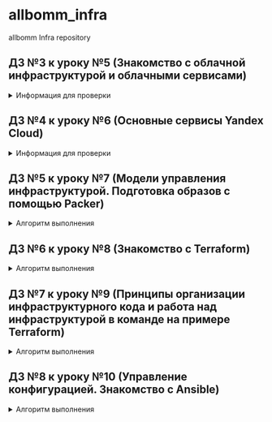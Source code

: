 # allbomm_infra
allbomm Infra repository

## ДЗ №3 к уроку №5 (Знакомство с облачной инфраструктурой и облачными сервисами)

<details>
<summary>Информация для проверки</summary>

### Способ  подключения  к someinternalhost  в  одну команду (через jump host):
```sh
ssh -J appuser@178.154.254.143:22 appuser@10.128.0.35:22
```

### Для подключения к someinternalhost командой
```sh
ssh someinternalhost
```
#### 1. В /etc/hosts добавляем
```sh
10.128.0.35 someinternalhost
```
#### 2. В ~/.ssh/config добавляем
```sh
Host 10.128.0.*
    ProxyJump 178.154.254.143
```

bastion_IP=178.154.254.143
someinternalhost_IP=10.128.0.35

#### _SSL подключен_
#### pritunl_url = https://otusvpn.allbomm.ru/

</details>

## ДЗ №4 к уроку №6 (Основные сервисы Yandex Cloud)

<details>
<summary>Информация для проверки</summary>

testapp_IP=84.201.174.126
testapp_port=9292

</details>

## ДЗ №5 к уроку №7 (Модели управления инфраструктурой. Подготовка образов с помощью Packer)

<details>
<summary>Алгоритм выполнения</summary>

#### 1. В GitHub создана ветка packer-base
#### 2. Установлен Packer
#### 3. Создан "сервсиный аккаунт" в Yandex Cloud для Packer с ролью "editor"
#### 4. Создан "IAM key" для сервисного аккаунта
#### 5.1. Подготовлен образ для Packer [ubuntu16.json](packer/ubuntu16.json)

```json
{
    "builders": [
        {
            "type": "yandex",
            "service_account_key_file": "{{user `key`}}",
            "folder_id": "{{user `folder_id`}}",
            "zone": "ru-central1-a",
            "image_name": "reddit-base-{{timestamp}}",
            "image_family": "reddit-base",
            "source_image_family": "{{user `image`}}",
            "ssh_username": "ubuntu",
            "platform_id":  "standard-v2",
            "use_ipv4_nat": "true"
        }
    ],
    "provisioners": [
        {
            "type": "shell",
            "script": "scripts/install_ruby.sh",
            "execute_command": "sudo {{.Path}}"
        },
        {
            "type": "shell",
            "script": "scripts/install_mongodb.sh",
            "execute_command": "sudo {{.Path}}"
        },
        {
            "type": "shell",
            "script": "scripts/install_puma.sh"
        }
    ]
}
```
#### 5.2. Подготовлен файл описания переменных [variables.json.example](packer/variables.json.example)
```json
{
	"key": "example.key.json",
	"folder_id": "1234567890cc40vndnc3",
	"image": "ubuntu-1604-lts"
}
```

#### 5.3. Подготовлен example-файл ключа (важно для прохождения тестов) [example.key.json](packer/example.key.json)
```json
{
   "id": "01234567890123456789",
   "service_account_id": "0123456789abcdefghij",
   "created_at": "2021-06-27T11:21:31.490950066Z",
   "key_algorithm": "RSA_2048",
   "public_key": "-----BEGIN PUBLIC KEY-----\nA..................Z\n-----END PUBLIC KEY-----\n",
   "private_key": "-----BEGIN PRIVATE KEY-----\nA................Z==\n-----END PRIVATE KEY-----\n"
}
```

#### 5.4. Подготовлены скрипты установки компонентов внутри системы
[install_ruby.sh](packer/scripts/install_ruby.sh)
```sh
#!/bin/bash
# sleep используется для обхода ошибки Could not open lock file /var/lib/dpkg/lock-frontend - open (13: Permission denied)
sleep 30s
apt update -y
sleep 5s
apt install -y ruby-full ruby-bundler build-essential
```

[install_mongodb.sh](packer/scripts/install_mongodb.sh)
```sh
#!/bin/bash
# sleep используется для обхода ошибки Could not open lock file /var/lib/dpkg/lock-frontend - open (13: Permission denied)
sleep 5s
echo "deb [ arch=amd64,arm64 ] https://repo.mongodb.org/apt/ubuntu xenial/mongodb-org/4.2 multiverse" | sudo tee /etc/apt/sources.list.d/mongodb-org-4.2.list
wget -qO - https://www.mongodb.org/static/pgp/server-4.2.asc | sudo apt-key add -
sleep 15s
apt update -y
sleep 5s
apt install -y mongodb-org
sleep 10s
systemctl start mongod
sleep 1s
systemctl enable mongod
```

[install_puma.sh](packer/scripts/install_puma.sh)
```sh
#!/bin/bash
# sleep используется для обхода ошибки Could not open lock file /var/lib/dpkg/lock-frontend - open (13: Permission denied)
sleep 15s
sudo apt update -y
sleep 5s
sudo apt install -y git
sleep 5s
sudo apt install -y gem
sleep 5s
sudo gem install bundler
sleep 5s
cd /opt
sudo git clone -b monolith https://github.com/express42/reddit.git
sleep 5s
cd reddit
sudo bundle install
sleep 30s
sudo puma -d
sleep 5s
sudo tee /etc/systemd/system/puma.service<<EOF
[Unit]
Description=Puma HTTP Server
After=network.target

[Service]
Type=simple

WorkingDirectory=/opt/reddit
ExecStart=/usr/local/bin/puma

Restart=always

[Install]
WantedBy=multi-user.target
EOF
sleep 1s
sudo systemctl daemon-reload
sleep 1s
sudo systemctl enable puma
sleep 1s
sudo systemctl restart puma
sleep 300s
```

#### 6. Проверен файл конфигурации и запущена ВМ
```cmd
packer validate -var-file=./variables.json ./ubuntu16.json
packer build -var-file=./variables.json ./ubuntu16.json
```

После выполнения команд сервис будет запущен через 2-4 минуты и будет поступен по ссылке:

http://GLOBAL-VM-IP:9292/


![Image 5-7-1](images/hw5-l7-1.png)

![Image 5-7-2](images/hw5-l7-2.png)

</details>

## ДЗ №6 к уроку №8 (Знакомство с Terraform)
<details>
<summary>Алгоритм выполнения</summary>

OS Windows 10 x64

Скачали terraform: https://releases.hashicorp.com/terraform/1.0.2/terraform_1.0.2_windows_amd64.zip
Переместили файл terraform.exe в C:\Windows\System32 для удобства использования

Проверяем версии:
```cmd
yc version
```

```
Yandex.Cloud CLI 0.77.0 windows/amd64
```

При необходимости выполняем:
```
yc components update
```

```cmd
terraform -v
```

```
Terraform v1.0.2
on windows_amd64
```

Создаём ветку terraform-1 из main
Выполняем команду для получения информации:
```
yc config list
```
Создаём файл .\allbomm_infra\terraform\main.tf с содержимым

```
terraform {
  required_providers {
    yandex = {
      source = "yandex-cloud/yandex"
    }
  }
}

provider "yandex" {
  token     = "<OAuth>"
  cloud_id  = "<идентификатор облака>"
  folder_id = "<идентификатор каталога>"
  zone      = "ru-central1-a"
}
```

Инициализируем terraform командой:
```cmd
cd .\allbomm_infra\terraform
terraform init
```

Проверяем что после инициализации установился провайдер yandex-cloud
```cmd
terraform -v
```

```
Terraform v1.0.2
on windows_amd64
+ provider registry.terraform.io/yandex-cloud/yandex v0.61.0
```

Создаём сервисный аккаунт terraform-user в yandex cloud с ролью editor
```
# Узнаём FOLDER_ID
yc config list
# Создаём сервисный аккаунт terraform-user
yc iam service-account create --name terraform-user --folder-id $FOLDER_ID
# Получаем ID аккаунта terraform-user
yc iam service-account get terraform-user
# Добавляем роль editor аккаунту terraform-user
yc resource-manager folder add-access-binding --id $FOLDER_ID --role editor --service-account-id $ACCOUNT_ID
# Выгружаем key.json для аккаунта terraform-user
yc iam key create --service-account-id $ACCOUNT_ID --output C:/Users/MLW/.ssh/key-terraform-user.json
```

Редактируем файл main.tf (процесс был многоитерационный, но опишу одним пунктом)
Примечание: секция terraform закомментирована, с ней не проходите тесты, а без неё на Windows не работало.
```
#terraform {
#  required_providers {
#    yandex = {
#      source = "yandex-cloud/yandex"
#    }
#  }
#}

provider "yandex" {
  service_account_key_file = var.service_account_key_file
  cloud_id  = var.cloud_id
  folder_id = var.folder_id
  zone      = var.zone
}

resource "yandex_compute_instance" "app" {
  name  = "reddit-app"

  resources {
    cores  = 2
    core_fraction = 100
    memory = 2
  }

  boot_disk {
    initialize_params {
      image_id = var.image_id
    }
  }

  network_interface {
    subnet_id = var.subnet_id
    nat       = true
  }

  metadata = {
    ssh-keys = "ubuntu:${file(var.public_key_path)}"
  }

  connection {
    type  = "ssh"
    host  = self.network_interface.0.nat_ip_address
    user  = "ubuntu"
    agent = false
    private_key = file(var.private_key_path)
  }

  provisioner "file" {
    source      = "files/puma.service"
    destination = "/tmp/puma.service"
  }

  provisioner "remote-exec" {
    script = "files/deploy.sh"
  }
}
```

Создаём файл вывода информации о виртуальной машине outputs.tf
```
output "external_ip_address_app" {
  value = yandex_compute_instance.app.network_interface.0.nat_ip_address
}
```

Создаём файлы puma.service и deploy.sh, дла разворачивания сервисов внутри ВМ
files/puma.service
```
[Unit]
Description=Puma HTTP Server
After=network.target

[Service]
Type=simple
User=ubuntu
WorkingDirectory=/home/ubuntu/reddit
ExecStart=/bin/bash -lc 'puma'
Restart=always

[Install]
WantedBy=multi-user.target
```
files/deploy.sh
```
#!/bin/bash
sleep 15s
set -e
APP_DIR=${1:-$HOME}
sudo apt-get install -y git
sleep 5s
git clone -b monolith https://github.com/express42/reddit.git $APP_DIR/reddit
cd $APP_DIR/reddit
bundle install
sudo mv /tmp/puma.service /etc/systemd/system/puma.service
sudo systemctl start puma
sudo systemctl enable puma
```

Создаём файл variables.tf, содержащий описание входных переменных в main.tf
```
variable "cloud_id" {
  description = "Cloud"
}
variable "folder_id" {
  description = "Folder"
}
variable "zone" {
  description = "Zone"
  # Значение по умолчанию
  default = "ru-central1-a"
}
variable "public_key_path" {
  # Описание переменной
  description = "PUBLIC ssh key"
}
variable "image_id" {
  description = "Disk image"
}
variable "subnet_id" {
  description = "Subnet"
}
variable "service_account_key_file" {
  description = "key .json"
}
variable "private_key_path" {
  description = "PRIVATE ssh key"
}
```

Создаём файлы terraform.tfvars и terraform.tfvars.example, содержащие значения переменных, объявленных в файле variables.tf
```
cloud_id = "0123456789abc"
folder_id = "0123456789abc"
zone = "ru-central1-a"
image_id = "0123456789abc"
public_key_path = "~/.ssh/ubuntu.pub"
subnet_id = "0123456789abc0"
service_account_key_file = "terraformkey.json"
private_key_path = "~/.ssh/ubuntu"
```

Выполняем команды:
```
terraform plan
terraform apply
```

И получаем вывод:
```
Apply complete! Resources: 1 added, 0 changed, 1 destroyed.
Outputs:
external_ip_address_app = ***.***.***.***
```

Сервис доступен по адресу http://IP:9292

После проверки работы сервиса выполняем команду:
```
terraform destroy
```

Перед коммитом в .gitignore добавляем:
```
.terraform/
*.tfstate
*.tfvars
.terraform.lock.hcl
```

</details>

## ДЗ №7 к уроку №9 (Принципы организации инфраструктурного кода и работа над инфраструктурой в команде на примере Terraform)
<details>
<summary>Алгоритм выполнения</summary>

Создаём ветку terraform-2 из main

Добавили в `main.tf` информацию об IP:

```
resource "yandex_vpc_network" "app-network" {
  name = "reddit-app-network"
}

resource "yandex_vpc_subnet" "app-subnet" {
  name           = "reddit-app-subnet"
  zone           = "ru-central1-a"
  network_id     = "${yandex_vpc_network.app-network.id}"
  v4_cidr_blocks = ["192.168.10.0/24"]
}

```

Подготовили файлы для инстансов `app` и `db` в папке `terraform\modules\*`

Подготовили `storage-bucket.tf` файл

Подготовили 2 директории `terraform/stage` и `terraform/prod` для условного разделения окружения.

После проверки работы выполняем команду:

``` cmd
cd terraform/prod
# или cd terraform/stage
terraform init
terraform plan
terraform apply
```

Предварительно должен быть создан файл terraform.tfvars, по аналогии с terraform.tfvars.example

</details>

## ДЗ №8 к уроку №10 (Управление конфигурацией. Знакомство с Ansible)
<details>
<summary>Алгоритм выполнения</summary>

Создаём ветку ansible-1 из terraform-2

Добавили папку `.\ansible`

Добавили файл:

`.\ansible\requirements.txt`

```
ansible>=2.4
```

Произвели установку ansible по инструкции -- https://docs.ansible.com/ansible/latest/installation_guide/intro_installation.html

Создали Inventory файл `.\ansible\inventory` на основе информации об инстансах, предварительно запущенных через terraform

```
[app]
appserver ansible_host=178.19.131.97

[db]
dbserver ansible_host=178.19.131.124
```

Создали файл `.\ansible\ansible.cfg`

```
[defaults]
inventory = ./inventory
remote_user = ubuntu
private_key_file = ~/.ssh/appuser
host_key_checking = False
retry_files_enabled = False
```

Cоздали файл `.\ansible\inventory.yml` по аналогии с inventory, но в формате yml (Альтернативный формат inventory файла)
```
app:
  hosts:
    appserver:
      ansible_host: 178.19.131.97

db:
  hosts:
    dbserver:
      ansible_host: 178.19.130.124

```

Создали файл плейбука `.\ansible\clone.yml`
```
---
- name: Clone
  hosts: app
  become: true
  tasks:
    - name: Clone repo
      git:
        repo: https://github.com/express42/reddit.git
        dest: /home/appuser/reddit
```
Проверка и запуск выполнялись практически после каждого изменения.

Для проверки необходимо выполнить:
```
cd ./allbomm_infra/ansible
ansible-playbook clone.yml -i inventory.yml
ansible all -m ping -i inventory.yml
```

</details>
